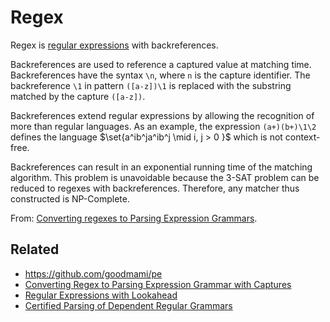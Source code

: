 # Regex

Regex is [regular expressions](Regular%20expressions.md) with backreferences.

Backreferences are used to reference a captured value at matching time. Backreferences have the syntax `\n`, where `n` is the capture identifier. The backreference `\1` in pattern `([a-z])\1` is replaced with the substring matched by the capture `([a-z])`.

Backreferences extend regular expressions by allowing the recognition of more than regular languages. As an example, the expression `(a+)(b+)\1\2` defines the language $\set{a^ib^ja^ib^j \mid i, j > 0 }$ which is not context-free.

Backreferences can result in an exponential running time of the matching algorithm. This problem is unavoidable because the 3-SAT problem can be reduced to regexes with backreferences. Therefore, any matcher thus constructed is NP-Complete.

From: [Converting regexes to Parsing Expression Grammars](https://www.inf.puc-rio.br/~roberto/docs/ry10-01.pdf).

## Related

- https://github.com/goodmami/pe
- [Converting Regex to Parsing Expression Grammar with Captures](https://repository.lib.ncsu.edu/bitstream/handle/1840.20/38685/etd.pdf?sequence=1)
- [Regular Expressions with Lookahead](https://www.researchgate.net/publication/351177928_Regular_Expressions_with_Lookahead)
- [Certified Parsing of Dependent Regular Grammars](https://goto.ucsd.edu/~john/files/depgrammars.pdf)

